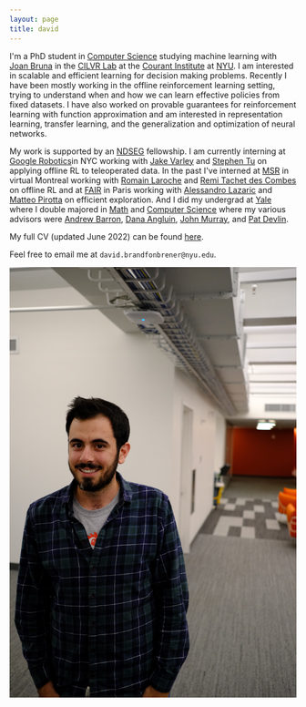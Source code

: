 ```yaml
---
layout: page
title: david
---
```


I'm a PhD student in [Computer Science](https://cs.nyu.edu/home/index.html) studying machine learning with [Joan Bruna](https://cims.nyu.edu/~bruna/) in the [CILVR Lab](https://wp.nyu.edu/cilvr/) at the [Courant Institute](https://cims.nyu.edu/) at [NYU](https://www.nyu.edu/). I am interested in scalable and efficient learning for decision making problems. Recently I have been mostly working in the offline reinforcement learning setting, trying to understand when and how we can learn effective policies from fixed datasets. I have also worked on provable guarantees for reinforcement learning with function approximation and am interested in representation learning, transfer learning, and the generalization and optimization of neural networks.

My work is supported by an [NDSEG](https://www.ndsegfellowships.org/) fellowship. I am currently interning at [Google Robotics](https://research.google/teams/brain/robotics/)in NYC working with [Jake Varley](https://scholar.google.com/citations?user=UJcm1MoAAAAJ&hl=en) and [Stephen Tu](https://stephentu.github.io/) on applying offline RL to teleoperated data. In the past I've interned at [MSR](https://www.microsoft.com/en-us/research/lab/microsoft-research-montreal/) in virtual Montreal working with [Romain Laroche](https://www.microsoft.com/en-us/research/people/rolaroch/) and [Remi Tachet des Combes](https://www.microsoft.com/en-us/research/people/retachet/) on offline RL and at [FAIR](https://research.fb.com/category/facebook-ai-research/) in Paris working with [Alessandro Lazaric](https://scholar.google.com/citations?user=6JZ3R6wAAAAJ&hl=en) and [Matteo Pirotta](https://teopir.github.io/) on efficient exploration. And I did my undergrad at [Yale](https://www.yale.edu/) where I double majored in [Math](https://math.yale.edu/) and [Computer Science](https://cpsc.yale.edu/) where my various advisors were [Andrew Barron](http://www.stat.yale.edu/~arb4/), [Dana Angluin](https://cpsc.yale.edu/people/dana-angluin), [John Murray](https://medicine.yale.edu/lab/murray/john_murray.profile?source=news), and [Pat Devlin](https://math.yale.edu/people/patrick-devlin).

My full CV (updated June 2022) can be found [here](assets/cv.pdf).

Feel free to email me at ```david.brandfonbrener@nyu.edu```.

![me in lab](assets/img/headshot.JPG)
